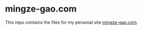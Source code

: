 # mingze-gao.com
 
This repo contains the files for my personal site [mingze-gao.com](https://mingze-gao.com).